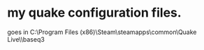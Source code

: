 # my quake configuration files.

goes in C:\Program Files (x86)\Steam\steamapps\common\Quake Live\\<SteamID>\baseq3

